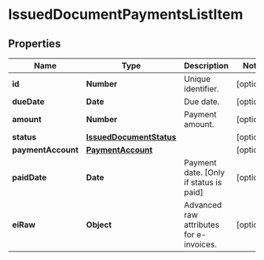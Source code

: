 # IssuedDocumentPaymentsListItem

## Properties

Name | Type | Description | Notes
------------ | ------------- | ------------- | -------------
**id** | **Number** | Unique identifier. | [optional] 
**dueDate** | **Date** | Due date. | [optional] 
**amount** | **Number** | Payment amount. | [optional] 
**status** | [**IssuedDocumentStatus**](IssuedDocumentStatus.md) |  | [optional] 
**paymentAccount** | [**PaymentAccount**](PaymentAccount.md) |  | [optional] 
**paidDate** | **Date** | Payment date. [Only if status is paid] | [optional] 
**eiRaw** | **Object** | Advanced raw attributes for e-invoices. | [optional] 


